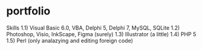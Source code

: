 # portfolio

Skills
1.1) Visual Basic 6.0, VBA, Delphi 5, Delphi 7, MySQL, SQLite
1.2) Photoshop, Visio, InkScape, Figma (surely)
1.3) Illustrator (a little)
1.4) PHP 5
1.5) Perl (only analazying and editing foreign code)
